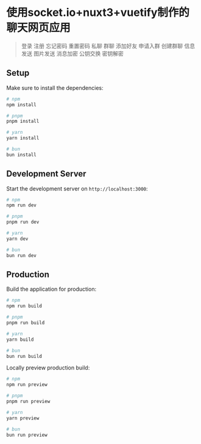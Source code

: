 # 使用socket.io+nuxt3+vuetify制作的聊天网页应用
> 登录
> 注册
> 忘记密码
> 重置密码
> 私聊
> 群聊
> 添加好友
> 申请入群
> 创建群聊
> 信息发送
> 图片发送
> 消息加密
> 公钥交换
> 密钥解密


## Setup

Make sure to install the dependencies:

```bash
# npm
npm install

# pnpm
pnpm install

# yarn
yarn install

# bun
bun install
```

## Development Server

Start the development server on `http://localhost:3000`:

```bash
# npm
npm run dev

# pnpm
pnpm run dev

# yarn
yarn dev

# bun
bun run dev
```

## Production

Build the application for production:

```bash
# npm
npm run build

# pnpm
pnpm run build

# yarn
yarn build

# bun
bun run build
```

Locally preview production build:

```bash
# npm
npm run preview

# pnpm
pnpm run preview

# yarn
yarn preview

# bun
bun run preview
```

